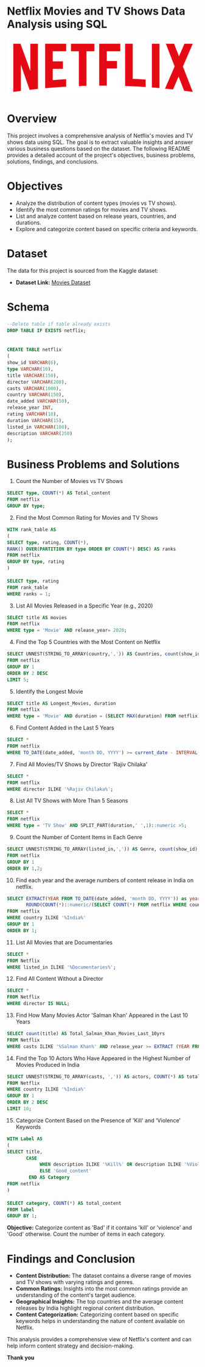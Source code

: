 # Netflix Movies and TV Shows Data Analysis using SQL
![Netflix_logo](https://github.com/Karishma-Yadav-11/Netflix_SQL_Project/blob/main/logo.png)

# Overview
This project involves a comprehensive analysis of Netflix's movies and TV shows data using SQL. The goal is to extract valuable insights and answer various business questions based on the dataset. The following README provides a detailed account of the project's objectives, business problems, solutions, findings, and conclusions.

# Objectives
* Analyze the distribution of content types (movies vs TV shows).
* Identify the most common ratings for movies and TV shows.
* List and analyze content based on release years, countries, and durations.
* Explore and categorize content based on specific criteria and keywords.

# Dataset
The data for this project is sourced from the Kaggle dataset:

* **Dataset Link:** [Movies Dataset](https://www.kaggle.com/datasets/shivamb/netflix-shows?resource=download)

# Schema

```sql
--Delete table if table already exists
DROP TABLE IF EXISTS netflix;


CREATE TABLE netflix
(
show_id	VARCHAR(6),
type VARCHAR(10),
title VARCHAR(150),
director VARCHAR(208),
casts VARCHAR(1000),
country VARCHAR(150),
date_added VARCHAR(50),
release_year INT,
rating VARCHAR(10),
duration VARCHAR(15),
listed_in VARCHAR(100),
description VARCHAR(250)
);
```

# Business Problems and Solutions
1. Count the Number of Movies vs TV Shows

```sql
SELECT type, COUNT(*) AS Total_content
FROM netflix
GROUP BY type;
```

2. Find the Most Common Rating for Movies and TV Shows

```sql
WITH rank_table AS
(
SELECT type, rating, COUNT(*),
RANK() OVER(PARTITION BY type ORDER BY COUNT(*) DESC) AS ranks
FROM netflix
GROUP BY type, rating
)

SELECT type, rating
FROM rank_table
WHERE ranks = 1;
```

3. List All Movies Released in a Specific Year (e.g., 2020)

```sql
SELECT title AS movies
FROM netflix
WHERE type = 'Movie' AND release_year= 2020;
```

4. Find the Top 5 Countries with the Most Content on Netflix

```sql
SELECT UNNEST(STRING_TO_ARRAY(country,',')) AS Countries, count(show_id) AS total_content
FROM netflix
GROUP BY 1
ORDER BY 2 DESC
LIMIT 5;
```

5. Identify the Longest Movie

```sql
SELECT title AS Longest_Movies, duration
FROM netflix
WHERE type = 'Movie' AND duration = (SELECT MAX(duration) FROM netflix);
```

6. Find Content Added in the Last 5 Years

```sql
SELECT *
FROM netflix
WHERE TO_DATE(date_added, 'month DD, YYYY') >= current_date - INTERVAL '5 years';
```

7. Find All Movies/TV Shows by Director 'Rajiv Chilaka'

```sql
SELECT *
FROM netflix
WHERE director ILIKE '%Rajiv Chilaka%';
```

8. List All TV Shows with More Than 5 Seasons

```sql
SELECT *
FROM netflix
WHERE type = 'TV Show' AND SPLIT_PART(duration,' ',1)::numeric >5;
```

9. Count the Number of Content Items in Each Genre

```sql
SELECT UNNEST(STRING_TO_ARRAY(listed_in,',')) AS Genre, count(show_id) AS Total_Content
FROM netflix
GROUP BY 1
ORDER BY 1,2;
```

10. Find each year and the average numbers of content release in India on netflix.

```sql
SELECT EXTRACT(YEAR FROM TO_DATE(date_added, 'month DD, YYYY')) as year, COUNT(*),
	   ROUND(COUNT(*)::numeric/(SELECT COUNT(*) FROM netflix WHERE country ILIKE '%India%')::numeric * 100, 2) AS avg_content_per_year
FROM netflix
WHERE country ILIKE '%India%'
GROUP BY 1
ORDER BY 1;
```

11. List All Movies that are Documentaries

```sql
SELECT *
FROM Netflix
WHERE listed_in ILIKE '%Documentaries%';
```

12. Find All Content Without a Director

```sql
SELECT *
FROM Netflix
WHERE director IS NULL;
```

13. Find How Many Movies Actor 'Salman Khan' Appeared in the Last 10 Years

```sql
SELECT count(title) AS Total_Salman_Khan_Movies_Last_10yrs
FROM Netflix
WHERE casts ILIKE '%Salman Khan%' AND release_year >= EXTRACT (YEAR FROM CURRENT_DATE) - 10;
```

14. Find the Top 10 Actors Who Have Appeared in the Highest Number of Movies Produced in India

```sql
SELECT UNNEST(STRING_TO_ARRAY(casts, ',')) AS actors, COUNT(*) AS total_movies
FROM Netflix
WHERE country ILIKE '%India%'
GROUP BY 1
ORDER BY 2 DESC
LIMIT 10;
```

15. Categorize Content Based on the Presence of 'Kill' and 'Violence' Keywords

```sql
WITH Label AS	
(
SELECT title,
	   CASE
	   		WHEN description ILIKE '%Kill%' OR description ILIKE '%Violence%' THEN 'Bad_content'
			ELSE 'Good_content'
		END AS Category
FROM netflix
)

SELECT category, COUNT(*) AS total_content
FROM label
GROUP BY 1;
```

**Objective:** Categorize content as 'Bad' if it contains 'kill' or 'violence' and 'Good' otherwise. Count the number of items in each category.

# Findings and Conclusion
* **Content Distribution:** The dataset contains a diverse range of movies and TV shows with varying ratings and genres.
* **Common Ratings:** Insights into the most common ratings provide an understanding of the content's target audience.
* **Geographical Insights:** The top countries and the average content releases by India highlight regional content distribution.
* **Content Categorization:** Categorizing content based on specific keywords helps in understanding the nature of content available on Netflix.
  
This analysis provides a comprehensive view of Netflix's content and can help inform content strategy and decision-making.

**Thank you** 
